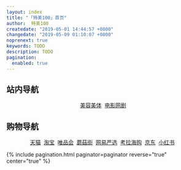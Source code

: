 ```yaml
---
layout: index
title: "「特美100」首页"
author:  特美100
createdate: "2019-05-01 14:44:57 +0800"
changedate: "2019-05-09 01:10:07 +0800"
noprenext: true
keywords: TODO
description: TODO
pagination:
  enabled: true
---
```


## 站内导航

<div style="text-align:center">

<a href="/beauty/">美容美体</a>&nbsp;
<a href="/movie/">电影网剧</a>

</div>

## 购物导航

<div style="text-align:center">

<a target="_blank" href="https://www.tmall.com">天猫</a>&nbsp;
<a target="_blank" href="https://www.taobao.com">淘宝</a>&nbsp;
<a target="_blank" href="https://www.vip.com/">唯品会</a>&nbsp;
<a target="_blank" href="https://www.mogu.com/">蘑菇街</a>&nbsp;
<a target="_blank" href="https://c.duomai.com/track.php?k=WYppWas1DZpVXZmcDOwMTPklWYmAjMzUjMy0DZp9VZ0l2cmYiRyUSbvNmLzYTMuU3b5ZkMlYkMlE0MlAHd0hWP0Zibj9">网易严选</a>&nbsp;
<a target="_blank" href="https://c.duomai.com/track.php?k=j9WYppWas1DZpVXZmczM3ETPklWYmAjMzUjMy0DZp9VZ0l2cmYiJGJTJt92YuEGbvF2auc3d3ZkMlYkMlE0MlAHd0hWP0Zib">考拉海购</a>&nbsp;
<a target="_blank" href="https://c.duomai.com/track.php?site_id=224482&lid=4193&aid=61&euid=lijiaocn&t=http%3A%2F%2Fwww.360buy.com%2F">京东</a>&nbsp;
<a target="_blank" href="https://www.xiaohongshu.com/explore">小红书</a>&nbsp;

</div>

{% include pagination.html paginator=paginator reverse="true" center="true" %}

